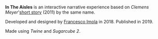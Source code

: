 **In The Aisles** is an interactive narrative experience based on *Clemens Meyer*'[short story](http://www.thewhitereview.org/fiction/in-the-aisles/) (2011) by the same name. 

Developed and designed by [Francesco Imola](https://www.francescoimola.com/) in 2018. Published in 2019.

Made using *Twine* and *Sugarcube 2*. 
